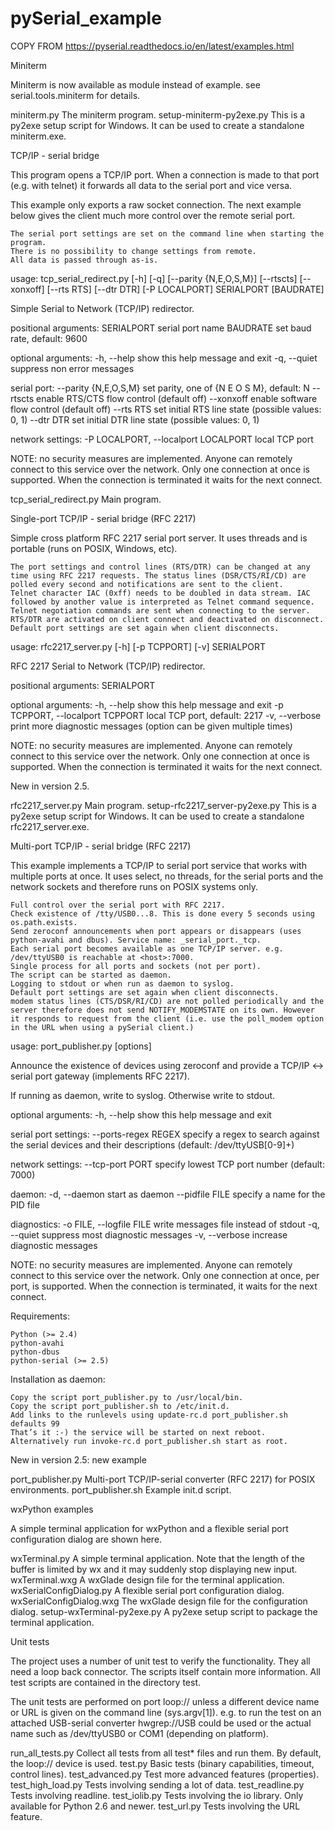 # pySerial_example

COPY FROM https://pyserial.readthedocs.io/en/latest/examples.html

Miniterm

Miniterm is now available as module instead of example. see serial.tools.miniterm for details.

miniterm.py
    The miniterm program.
setup-miniterm-py2exe.py
    This is a py2exe setup script for Windows. It can be used to create a standalone miniterm.exe.

TCP/IP - serial bridge

This program opens a TCP/IP port. When a connection is made to that port (e.g. with telnet) it forwards all data to the serial port and vice versa.

This example only exports a raw socket connection. The next example below gives the client much more control over the remote serial port.

    The serial port settings are set on the command line when starting the program.
    There is no possibility to change settings from remote.
    All data is passed through as-is.

usage: tcp_serial_redirect.py [-h] [-q] [--parity {N,E,O,S,M}] [--rtscts]
                              [--xonxoff] [--rts RTS] [--dtr DTR]
                              [-P LOCALPORT]
                              SERIALPORT [BAUDRATE]

Simple Serial to Network (TCP/IP) redirector.

positional arguments:
  SERIALPORT            serial port name
  BAUDRATE              set baud rate, default: 9600

optional arguments:
  -h, --help            show this help message and exit
  -q, --quiet           suppress non error messages

serial port:
  --parity {N,E,O,S,M}  set parity, one of {N E O S M}, default: N
  --rtscts              enable RTS/CTS flow control (default off)
  --xonxoff             enable software flow control (default off)
  --rts RTS             set initial RTS line state (possible values: 0, 1)
  --dtr DTR             set initial DTR line state (possible values: 0, 1)

network settings:
  -P LOCALPORT, --localport LOCALPORT
                        local TCP port

NOTE: no security measures are implemented. Anyone can remotely connect to
this service over the network. Only one connection at once is supported. When
the connection is terminated it waits for the next connect.

tcp_serial_redirect.py
    Main program.

Single-port TCP/IP - serial bridge (RFC 2217)

Simple cross platform RFC 2217 serial port server. It uses threads and is portable (runs on POSIX, Windows, etc).

    The port settings and control lines (RTS/DTR) can be changed at any time using RFC 2217 requests. The status lines (DSR/CTS/RI/CD) are polled every second and notifications are sent to the client.
    Telnet character IAC (0xff) needs to be doubled in data stream. IAC followed by another value is interpreted as Telnet command sequence.
    Telnet negotiation commands are sent when connecting to the server.
    RTS/DTR are activated on client connect and deactivated on disconnect.
    Default port settings are set again when client disconnects.

usage: rfc2217_server.py [-h] [-p TCPPORT] [-v] SERIALPORT

RFC 2217 Serial to Network (TCP/IP) redirector.

positional arguments:
  SERIALPORT

optional arguments:
  -h, --help            show this help message and exit
  -p TCPPORT, --localport TCPPORT
                        local TCP port, default: 2217
  -v, --verbose         print more diagnostic messages (option can be given
                        multiple times)

NOTE: no security measures are implemented. Anyone can remotely connect to
this service over the network. Only one connection at once is supported. When
the connection is terminated it waits for the next connect.

New in version 2.5.

rfc2217_server.py
    Main program.
setup-rfc2217_server-py2exe.py
    This is a py2exe setup script for Windows. It can be used to create a standalone rfc2217_server.exe.

Multi-port TCP/IP - serial bridge (RFC 2217)

This example implements a TCP/IP to serial port service that works with multiple ports at once. It uses select, no threads, for the serial ports and the network sockets and therefore runs on POSIX systems only.

    Full control over the serial port with RFC 2217.
    Check existence of /tty/USB0...8. This is done every 5 seconds using os.path.exists.
    Send zeroconf announcements when port appears or disappears (uses python-avahi and dbus). Service name: _serial_port._tcp.
    Each serial port becomes available as one TCP/IP server. e.g. /dev/ttyUSB0 is reachable at <host>:7000.
    Single process for all ports and sockets (not per port).
    The script can be started as daemon.
    Logging to stdout or when run as daemon to syslog.
    Default port settings are set again when client disconnects.
    modem status lines (CTS/DSR/RI/CD) are not polled periodically and the server therefore does not send NOTIFY_MODEMSTATE on its own. However it responds to request from the client (i.e. use the poll_modem option in the URL when using a pySerial client.)

usage: port_publisher.py [options]

Announce the existence of devices using zeroconf and provide
a TCP/IP <-> serial port gateway (implements RFC 2217).

If running as daemon, write to syslog. Otherwise write to stdout.

optional arguments:
  -h, --help            show this help message and exit

serial port settings:
  --ports-regex REGEX   specify a regex to search against the serial devices
                        and their descriptions (default: /dev/ttyUSB[0-9]+)

network settings:
  --tcp-port PORT       specify lowest TCP port number (default: 7000)

daemon:
  -d, --daemon          start as daemon
  --pidfile FILE        specify a name for the PID file

diagnostics:
  -o FILE, --logfile FILE
                        write messages file instead of stdout
  -q, --quiet           suppress most diagnostic messages
  -v, --verbose         increase diagnostic messages

NOTE: no security measures are implemented. Anyone can remotely connect to
this service over the network. Only one connection at once, per port, is
supported. When the connection is terminated, it waits for the next connect.

Requirements:

    Python (>= 2.4)
    python-avahi
    python-dbus
    python-serial (>= 2.5)

Installation as daemon:

    Copy the script port_publisher.py to /usr/local/bin.
    Copy the script port_publisher.sh to /etc/init.d.
    Add links to the runlevels using update-rc.d port_publisher.sh defaults 99
    That’s it :-) the service will be started on next reboot. Alternatively run invoke-rc.d port_publisher.sh start as root.

New in version 2.5: new example

port_publisher.py
    Multi-port TCP/IP-serial converter (RFC 2217) for POSIX environments.
port_publisher.sh
    Example init.d script.

wxPython examples

A simple terminal application for wxPython and a flexible serial port configuration dialog are shown here.

wxTerminal.py
    A simple terminal application. Note that the length of the buffer is limited by wx and it may suddenly stop displaying new input.
wxTerminal.wxg
    A wxGlade design file for the terminal application.
wxSerialConfigDialog.py
    A flexible serial port configuration dialog.
wxSerialConfigDialog.wxg
    The wxGlade design file for the configuration dialog.
setup-wxTerminal-py2exe.py
    A py2exe setup script to package the terminal application.

Unit tests

The project uses a number of unit test to verify the functionality. They all need a loop back connector. The scripts itself contain more information. All test scripts are contained in the directory test.

The unit tests are performed on port loop:// unless a different device name or URL is given on the command line (sys.argv[1]). e.g. to run the test on an attached USB-serial converter hwgrep://USB could be used or the actual name such as /dev/ttyUSB0 or COM1 (depending on platform).

run_all_tests.py
    Collect all tests from all test* files and run them. By default, the loop:// device is used.
test.py
    Basic tests (binary capabilities, timeout, control lines).
test_advanced.py
    Test more advanced features (properties).
test_high_load.py
    Tests involving sending a lot of data.
test_readline.py
    Tests involving readline.
test_iolib.py
    Tests involving the io library. Only available for Python 2.6 and newer.
test_url.py
    Tests involving the URL feature.

